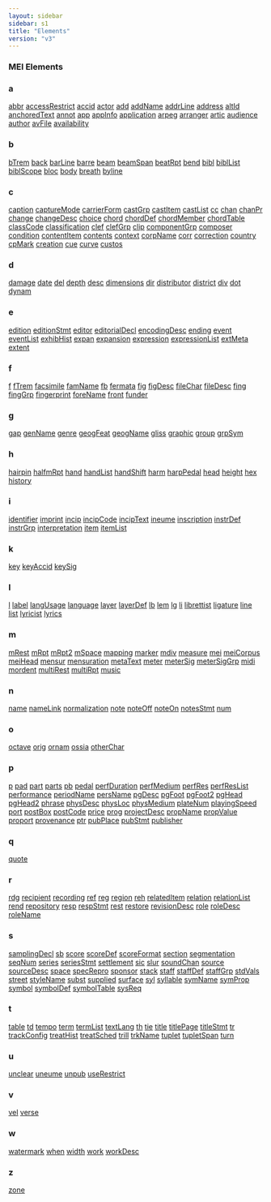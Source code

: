 ```yaml
---
layout: sidebar
sidebar: s1
title: "Elements"
version: "v3"
---
```

<div>
   <h3 class="widget-title">MEI Elements</h3>
   <div class="textwidget">
      <div class="sortedInitials well a">
         <h3>a</h3>
         <a class="link_odd_elementSpec chip a" href="/{{ page.version }}/elements/abbr.html">abbr</a>
         <a class="link_odd_elementSpec chip a" href="/{{ page.version }}/elements/accessRestrict.html">accessRestrict</a>
         <a class="link_odd_elementSpec chip a" href="/{{ page.version }}/elements/accid.html">accid</a>
         <a class="link_odd_elementSpec chip a" href="/{{ page.version }}/elements/actor.html">actor</a>
         <a class="link_odd_elementSpec chip a" href="/{{ page.version }}/elements/add.html">add</a>
         <a class="link_odd_elementSpec chip a" href="/{{ page.version }}/elements/addName.html">addName</a>
         <a class="link_odd_elementSpec chip a" href="/{{ page.version }}/elements/addrLine.html">addrLine</a>
         <a class="link_odd_elementSpec chip a" href="/{{ page.version }}/elements/address.html">address</a>
         <a class="link_odd_elementSpec chip a" href="/{{ page.version }}/elements/altId.html">altId</a>
         <a class="link_odd_elementSpec chip a" href="/{{ page.version }}/elements/anchoredText.html">anchoredText</a>
         <a class="link_odd_elementSpec chip a" href="/{{ page.version }}/elements/annot.html">annot</a>
         <a class="link_odd_elementSpec chip a" href="/{{ page.version }}/elements/app.html">app</a>
         <a class="link_odd_elementSpec chip a" href="/{{ page.version }}/elements/appInfo.html">appInfo</a>
         <a class="link_odd_elementSpec chip a" href="/{{ page.version }}/elements/application.html">application</a>
         <a class="link_odd_elementSpec chip a" href="/{{ page.version }}/elements/arpeg.html">arpeg</a>
         <a class="link_odd_elementSpec chip a" href="/{{ page.version }}/elements/arranger.html">arranger</a>
         <a class="link_odd_elementSpec chip a" href="/{{ page.version }}/elements/artic.html">artic</a>
         <a class="link_odd_elementSpec chip a" href="/{{ page.version }}/elements/audience.html">audience</a>
         <a class="link_odd_elementSpec chip a" href="/{{ page.version }}/elements/author.html">author</a>
         <a class="link_odd_elementSpec chip a" href="/{{ page.version }}/elements/avFile.html">avFile</a>
         <a class="link_odd_elementSpec chip a" href="/{{ page.version }}/elements/availability.html">availability</a>
      </div>
      <div class="sortedInitials well b">
         <h3>b</h3>
         <a class="link_odd_elementSpec chip b" href="/{{ page.version }}/elements/bTrem.html">bTrem</a>
         <a class="link_odd_elementSpec chip b" href="/{{ page.version }}/elements/back.html">back</a>
         <a class="link_odd_elementSpec chip b" href="/{{ page.version }}/elements/barLine.html">barLine</a>
         <a class="link_odd_elementSpec chip b" href="/{{ page.version }}/elements/barre.html">barre</a>
         <a class="link_odd_elementSpec chip b" href="/{{ page.version }}/elements/beam.html">beam</a>
         <a class="link_odd_elementSpec chip b" href="/{{ page.version }}/elements/beamSpan.html">beamSpan</a>
         <a class="link_odd_elementSpec chip b" href="/{{ page.version }}/elements/beatRpt.html">beatRpt</a>
         <a class="link_odd_elementSpec chip b" href="/{{ page.version }}/elements/bend.html">bend</a>
         <a class="link_odd_elementSpec chip b" href="/{{ page.version }}/elements/bibl.html">bibl</a>
         <a class="link_odd_elementSpec chip b" href="/{{ page.version }}/elements/biblList.html">biblList</a>
         <a class="link_odd_elementSpec chip b" href="/{{ page.version }}/elements/biblScope.html">biblScope</a>
         <a class="link_odd_elementSpec chip b" href="/{{ page.version }}/elements/bloc.html">bloc</a>
         <a class="link_odd_elementSpec chip b" href="/{{ page.version }}/elements/body.html">body</a>
         <a class="link_odd_elementSpec chip b" href="/{{ page.version }}/elements/breath.html">breath</a>
         <a class="link_odd_elementSpec chip b" href="/{{ page.version }}/elements/byline.html">byline</a>
      </div>
      <div class="sortedInitials well c">
         <h3>c</h3>
         <a class="link_odd_elementSpec chip c" href="/{{ page.version }}/elements/caption.html">caption</a>
         <a class="link_odd_elementSpec chip c" href="/{{ page.version }}/elements/captureMode.html">captureMode</a>
         <a class="link_odd_elementSpec chip c" href="/{{ page.version }}/elements/carrierForm.html">carrierForm</a>
         <a class="link_odd_elementSpec chip c" href="/{{ page.version }}/elements/castGrp.html">castGrp</a>
         <a class="link_odd_elementSpec chip c" href="/{{ page.version }}/elements/castItem.html">castItem</a>
         <a class="link_odd_elementSpec chip c" href="/{{ page.version }}/elements/castList.html">castList</a>
         <a class="link_odd_elementSpec chip c" href="/{{ page.version }}/elements/cc.html">cc</a>
         <a class="link_odd_elementSpec chip c" href="/{{ page.version }}/elements/chan.html">chan</a>
         <a class="link_odd_elementSpec chip c" href="/{{ page.version }}/elements/chanPr.html">chanPr</a>
         <a class="link_odd_elementSpec chip c" href="/{{ page.version }}/elements/change.html">change</a>
         <a class="link_odd_elementSpec chip c" href="/{{ page.version }}/elements/changeDesc.html">changeDesc</a>
         <a class="link_odd_elementSpec chip c" href="/{{ page.version }}/elements/choice.html">choice</a>
         <a class="link_odd_elementSpec chip c" href="/{{ page.version }}/elements/chord.html">chord</a>
         <a class="link_odd_elementSpec chip c" href="/{{ page.version }}/elements/chordDef.html">chordDef</a>
         <a class="link_odd_elementSpec chip c" href="/{{ page.version }}/elements/chordMember.html">chordMember</a>
         <a class="link_odd_elementSpec chip c" href="/{{ page.version }}/elements/chordTable.html">chordTable</a>
         <a class="link_odd_elementSpec chip c" href="/{{ page.version }}/elements/classCode.html">classCode</a>
         <a class="link_odd_elementSpec chip c" href="/{{ page.version }}/elements/classification.html">classification</a>
         <a class="link_odd_elementSpec chip c" href="/{{ page.version }}/elements/clef.html">clef</a>
         <a class="link_odd_elementSpec chip c" href="/{{ page.version }}/elements/clefGrp.html">clefGrp</a>
         <a class="link_odd_elementSpec chip c" href="/{{ page.version }}/elements/clip.html">clip</a>
         <a class="link_odd_elementSpec chip c" href="/{{ page.version }}/elements/componentGrp.html">componentGrp</a>
         <a class="link_odd_elementSpec chip c" href="/{{ page.version }}/elements/composer.html">composer</a>
         <a class="link_odd_elementSpec chip c" href="/{{ page.version }}/elements/condition.html">condition</a>
         <a class="link_odd_elementSpec chip c" href="/{{ page.version }}/elements/contentItem.html">contentItem</a>
         <a class="link_odd_elementSpec chip c" href="/{{ page.version }}/elements/contents.html">contents</a>
         <a class="link_odd_elementSpec chip c" href="/{{ page.version }}/elements/context.html">context</a>
         <a class="link_odd_elementSpec chip c" href="/{{ page.version }}/elements/corpName.html">corpName</a>
         <a class="link_odd_elementSpec chip c" href="/{{ page.version }}/elements/corr.html">corr</a>
         <a class="link_odd_elementSpec chip c" href="/{{ page.version }}/elements/correction.html">correction</a>
         <a class="link_odd_elementSpec chip c" href="/{{ page.version }}/elements/country.html">country</a>
         <a class="link_odd_elementSpec chip c" href="/{{ page.version }}/elements/cpMark.html">cpMark</a>
         <a class="link_odd_elementSpec chip c" href="/{{ page.version }}/elements/creation.html">creation</a>
         <a class="link_odd_elementSpec chip c" href="/{{ page.version }}/elements/cue.html">cue</a>
         <a class="link_odd_elementSpec chip c" href="/{{ page.version }}/elements/curve.html">curve</a>
         <a class="link_odd_elementSpec chip c" href="/{{ page.version }}/elements/custos.html">custos</a>
      </div>
      <div class="sortedInitials well d">
         <h3>d</h3>
         <a class="link_odd_elementSpec chip d" href="/{{ page.version }}/elements/damage.html">damage</a>
         <a class="link_odd_elementSpec chip d" href="/{{ page.version }}/elements/date.html">date</a>
         <a class="link_odd_elementSpec chip d" href="/{{ page.version }}/elements/del.html">del</a>
         <a class="link_odd_elementSpec chip d" href="/{{ page.version }}/elements/depth.html">depth</a>
         <a class="link_odd_elementSpec chip d" href="/{{ page.version }}/elements/desc.html">desc</a>
         <a class="link_odd_elementSpec chip d" href="/{{ page.version }}/elements/dimensions.html">dimensions</a>
         <a class="link_odd_elementSpec chip d" href="/{{ page.version }}/elements/dir.html">dir</a>
         <a class="link_odd_elementSpec chip d" href="/{{ page.version }}/elements/distributor.html">distributor</a>
         <a class="link_odd_elementSpec chip d" href="/{{ page.version }}/elements/district.html">district</a>
         <a class="link_odd_elementSpec chip d" href="/{{ page.version }}/elements/div.html">div</a>
         <a class="link_odd_elementSpec chip d" href="/{{ page.version }}/elements/dot.html">dot</a>
         <a class="link_odd_elementSpec chip d" href="/{{ page.version }}/elements/dynam.html">dynam</a>
      </div>
      <div class="sortedInitials well e">
         <h3>e</h3>
         <a class="link_odd_elementSpec chip e" href="/{{ page.version }}/elements/edition.html">edition</a>
         <a class="link_odd_elementSpec chip e" href="/{{ page.version }}/elements/editionStmt.html">editionStmt</a>
         <a class="link_odd_elementSpec chip e" href="/{{ page.version }}/elements/editor.html">editor</a>
         <a class="link_odd_elementSpec chip e" href="/{{ page.version }}/elements/editorialDecl.html">editorialDecl</a>
         <a class="link_odd_elementSpec chip e" href="/{{ page.version }}/elements/encodingDesc.html">encodingDesc</a>
         <a class="link_odd_elementSpec chip e" href="/{{ page.version }}/elements/ending.html">ending</a>
         <a class="link_odd_elementSpec chip e" href="/{{ page.version }}/elements/event.html">event</a>
         <a class="link_odd_elementSpec chip e" href="/{{ page.version }}/elements/eventList.html">eventList</a>
         <a class="link_odd_elementSpec chip e" href="/{{ page.version }}/elements/exhibHist.html">exhibHist</a>
         <a class="link_odd_elementSpec chip e" href="/{{ page.version }}/elements/expan.html">expan</a>
         <a class="link_odd_elementSpec chip e" href="/{{ page.version }}/elements/expansion.html">expansion</a>
         <a class="link_odd_elementSpec chip e" href="/{{ page.version }}/elements/expression.html">expression</a>
         <a class="link_odd_elementSpec chip e" href="/{{ page.version }}/elements/expressionList.html">expressionList</a>
         <a class="link_odd_elementSpec chip e" href="/{{ page.version }}/elements/extMeta.html">extMeta</a>
         <a class="link_odd_elementSpec chip e" href="/{{ page.version }}/elements/extent.html">extent</a>
      </div>
      <div class="sortedInitials well f">
         <h3>f</h3>
         <a class="link_odd_elementSpec chip f" href="/{{ page.version }}/elements/f.html">f</a>
         <a class="link_odd_elementSpec chip f" href="/{{ page.version }}/elements/fTrem.html">fTrem</a>
         <a class="link_odd_elementSpec chip f" href="/{{ page.version }}/elements/facsimile.html">facsimile</a>
         <a class="link_odd_elementSpec chip f" href="/{{ page.version }}/elements/famName.html">famName</a>
         <a class="link_odd_elementSpec chip f" href="/{{ page.version }}/elements/fb.html">fb</a>
         <a class="link_odd_elementSpec chip f" href="/{{ page.version }}/elements/fermata.html">fermata</a>
         <a class="link_odd_elementSpec chip f" href="/{{ page.version }}/elements/fig.html">fig</a>
         <a class="link_odd_elementSpec chip f" href="/{{ page.version }}/elements/figDesc.html">figDesc</a>
         <a class="link_odd_elementSpec chip f" href="/{{ page.version }}/elements/fileChar.html">fileChar</a>
         <a class="link_odd_elementSpec chip f" href="/{{ page.version }}/elements/fileDesc.html">fileDesc</a>
         <a class="link_odd_elementSpec chip f" href="/{{ page.version }}/elements/fing.html">fing</a>
         <a class="link_odd_elementSpec chip f" href="/{{ page.version }}/elements/fingGrp.html">fingGrp</a>
         <a class="link_odd_elementSpec chip f" href="/{{ page.version }}/elements/fingerprint.html">fingerprint</a>
         <a class="link_odd_elementSpec chip f" href="/{{ page.version }}/elements/foreName.html">foreName</a>
         <a class="link_odd_elementSpec chip f" href="/{{ page.version }}/elements/front.html">front</a>
         <a class="link_odd_elementSpec chip f" href="/{{ page.version }}/elements/funder.html">funder</a>
      </div>
      <div class="sortedInitials well g">
         <h3>g</h3>
         <a class="link_odd_elementSpec chip g" href="/{{ page.version }}/elements/gap.html">gap</a>
         <a class="link_odd_elementSpec chip g" href="/{{ page.version }}/elements/genName.html">genName</a>
         <a class="link_odd_elementSpec chip g" href="/{{ page.version }}/elements/genre.html">genre</a>
         <a class="link_odd_elementSpec chip g" href="/{{ page.version }}/elements/geogFeat.html">geogFeat</a>
         <a class="link_odd_elementSpec chip g" href="/{{ page.version }}/elements/geogName.html">geogName</a>
         <a class="link_odd_elementSpec chip g" href="/{{ page.version }}/elements/gliss.html">gliss</a>
         <a class="link_odd_elementSpec chip g" href="/{{ page.version }}/elements/graphic.html">graphic</a>
         <a class="link_odd_elementSpec chip g" href="/{{ page.version }}/elements/group.html">group</a>
         <a class="link_odd_elementSpec chip g" href="/{{ page.version }}/elements/grpSym.html">grpSym</a>
      </div>
      <div class="sortedInitials well h">
         <h3>h</h3>
         <a class="link_odd_elementSpec chip h" href="/{{ page.version }}/elements/hairpin.html">hairpin</a>
         <a class="link_odd_elementSpec chip h" href="/{{ page.version }}/elements/halfmRpt.html">halfmRpt</a>
         <a class="link_odd_elementSpec chip h" href="/{{ page.version }}/elements/hand.html">hand</a>
         <a class="link_odd_elementSpec chip h" href="/{{ page.version }}/elements/handList.html">handList</a>
         <a class="link_odd_elementSpec chip h" href="/{{ page.version }}/elements/handShift.html">handShift</a>
         <a class="link_odd_elementSpec chip h" href="/{{ page.version }}/elements/harm.html">harm</a>
         <a class="link_odd_elementSpec chip h" href="/{{ page.version }}/elements/harpPedal.html">harpPedal</a>
         <a class="link_odd_elementSpec chip h" href="/{{ page.version }}/elements/head.html">head</a>
         <a class="link_odd_elementSpec chip h" href="/{{ page.version }}/elements/height.html">height</a>
         <a class="link_odd_elementSpec chip h" href="/{{ page.version }}/elements/hex.html">hex</a>
         <a class="link_odd_elementSpec chip h" href="/{{ page.version }}/elements/history.html">history</a>
      </div>
      <div class="sortedInitials well i">
         <h3>i</h3>
         <a class="link_odd_elementSpec chip i" href="/{{ page.version }}/elements/identifier.html">identifier</a>
         <a class="link_odd_elementSpec chip i" href="/{{ page.version }}/elements/imprint.html">imprint</a>
         <a class="link_odd_elementSpec chip i" href="/{{ page.version }}/elements/incip.html">incip</a>
         <a class="link_odd_elementSpec chip i" href="/{{ page.version }}/elements/incipCode.html">incipCode</a>
         <a class="link_odd_elementSpec chip i" href="/{{ page.version }}/elements/incipText.html">incipText</a>
         <a class="link_odd_elementSpec chip i" href="/{{ page.version }}/elements/ineume.html">ineume</a>
         <a class="link_odd_elementSpec chip i" href="/{{ page.version }}/elements/inscription.html">inscription</a>
         <a class="link_odd_elementSpec chip i" href="/{{ page.version }}/elements/instrDef.html">instrDef</a>
         <a class="link_odd_elementSpec chip i" href="/{{ page.version }}/elements/instrGrp.html">instrGrp</a>
         <a class="link_odd_elementSpec chip i" href="/{{ page.version }}/elements/interpretation.html">interpretation</a>
         <a class="link_odd_elementSpec chip i" href="/{{ page.version }}/elements/item.html">item</a>
         <a class="link_odd_elementSpec chip i" href="/{{ page.version }}/elements/itemList.html">itemList</a>
      </div>
      <div class="sortedInitials well k">
         <h3>k</h3>
         <a class="link_odd_elementSpec chip k" href="/{{ page.version }}/elements/key.html">key</a>
         <a class="link_odd_elementSpec chip k" href="/{{ page.version }}/elements/keyAccid.html">keyAccid</a>
         <a class="link_odd_elementSpec chip k" href="/{{ page.version }}/elements/keySig.html">keySig</a>
      </div>
      <div class="sortedInitials well l">
         <h3>l</h3>
         <a class="link_odd_elementSpec chip l" href="/{{ page.version }}/elements/l.html">l</a>
         <a class="link_odd_elementSpec chip l" href="/{{ page.version }}/elements/label.html">label</a>
         <a class="link_odd_elementSpec chip l" href="/{{ page.version }}/elements/langUsage.html">langUsage</a>
         <a class="link_odd_elementSpec chip l" href="/{{ page.version }}/elements/language.html">language</a>
         <a class="link_odd_elementSpec chip l" href="/{{ page.version }}/elements/layer.html">layer</a>
         <a class="link_odd_elementSpec chip l" href="/{{ page.version }}/elements/layerDef.html">layerDef</a>
         <a class="link_odd_elementSpec chip l" href="/{{ page.version }}/elements/lb.html">lb</a>
         <a class="link_odd_elementSpec chip l" href="/{{ page.version }}/elements/lem.html">lem</a>
         <a class="link_odd_elementSpec chip l" href="/{{ page.version }}/elements/lg.html">lg</a>
         <a class="link_odd_elementSpec chip l" href="/{{ page.version }}/elements/li.html">li</a>
         <a class="link_odd_elementSpec chip l" href="/{{ page.version }}/elements/librettist.html">librettist</a>
         <a class="link_odd_elementSpec chip l" href="/{{ page.version }}/elements/ligature.html">ligature</a>
         <a class="link_odd_elementSpec chip l" href="/{{ page.version }}/elements/line.html">line</a>
         <a class="link_odd_elementSpec chip l" href="/{{ page.version }}/elements/list.html">list</a>
         <a class="link_odd_elementSpec chip l" href="/{{ page.version }}/elements/lyricist.html">lyricist</a>
         <a class="link_odd_elementSpec chip l" href="/{{ page.version }}/elements/lyrics.html">lyrics</a>
      </div>
      <div class="sortedInitials well m">
         <h3>m</h3>
         <a class="link_odd_elementSpec chip m" href="/{{ page.version }}/elements/mRest.html">mRest</a>
         <a class="link_odd_elementSpec chip m" href="/{{ page.version }}/elements/mRpt.html">mRpt</a>
         <a class="link_odd_elementSpec chip m" href="/{{ page.version }}/elements/mRpt2.html">mRpt2</a>
         <a class="link_odd_elementSpec chip m" href="/{{ page.version }}/elements/mSpace.html">mSpace</a>
         <a class="link_odd_elementSpec chip m" href="/{{ page.version }}/elements/mapping.html">mapping</a>
         <a class="link_odd_elementSpec chip m" href="/{{ page.version }}/elements/marker.html">marker</a>
         <a class="link_odd_elementSpec chip m" href="/{{ page.version }}/elements/mdiv.html">mdiv</a>
         <a class="link_odd_elementSpec chip m" href="/{{ page.version }}/elements/measure.html">measure</a>
         <a class="link_odd_elementSpec chip m" href="/{{ page.version }}/elements/mei.html">mei</a>
         <a class="link_odd_elementSpec chip m" href="/{{ page.version }}/elements/meiCorpus.html">meiCorpus</a>
         <a class="link_odd_elementSpec chip m" href="/{{ page.version }}/elements/meiHead.html">meiHead</a>
         <a class="link_odd_elementSpec chip m" href="/{{ page.version }}/elements/mensur.html">mensur</a>
         <a class="link_odd_elementSpec chip m" href="/{{ page.version }}/elements/mensuration.html">mensuration</a>
         <a class="link_odd_elementSpec chip m" href="/{{ page.version }}/elements/metaText.html">metaText</a>
         <a class="link_odd_elementSpec chip m" href="/{{ page.version }}/elements/meter.html">meter</a>
         <a class="link_odd_elementSpec chip m" href="/{{ page.version }}/elements/meterSig.html">meterSig</a>
         <a class="link_odd_elementSpec chip m" href="/{{ page.version }}/elements/meterSigGrp.html">meterSigGrp</a>
         <a class="link_odd_elementSpec chip m" href="/{{ page.version }}/elements/midi.html">midi</a>
         <a class="link_odd_elementSpec chip m" href="/{{ page.version }}/elements/mordent.html">mordent</a>
         <a class="link_odd_elementSpec chip m" href="/{{ page.version }}/elements/multiRest.html">multiRest</a>
         <a class="link_odd_elementSpec chip m" href="/{{ page.version }}/elements/multiRpt.html">multiRpt</a>
         <a class="link_odd_elementSpec chip m" href="/{{ page.version }}/elements/music.html">music</a>
      </div>
      <div class="sortedInitials well n">
         <h3>n</h3>
         <a class="link_odd_elementSpec chip n" href="/{{ page.version }}/elements/name.html">name</a>
         <a class="link_odd_elementSpec chip n" href="/{{ page.version }}/elements/nameLink.html">nameLink</a>
         <a class="link_odd_elementSpec chip n" href="/{{ page.version }}/elements/normalization.html">normalization</a>
         <a class="link_odd_elementSpec chip n" href="/{{ page.version }}/elements/note.html">note</a>
         <a class="link_odd_elementSpec chip n" href="/{{ page.version }}/elements/noteOff.html">noteOff</a>
         <a class="link_odd_elementSpec chip n" href="/{{ page.version }}/elements/noteOn.html">noteOn</a>
         <a class="link_odd_elementSpec chip n" href="/{{ page.version }}/elements/notesStmt.html">notesStmt</a>
         <a class="link_odd_elementSpec chip n" href="/{{ page.version }}/elements/num.html">num</a>
      </div>
      <div class="sortedInitials well o">
         <h3>o</h3>
         <a class="link_odd_elementSpec chip o" href="/{{ page.version }}/elements/octave.html">octave</a>
         <a class="link_odd_elementSpec chip o" href="/{{ page.version }}/elements/orig.html">orig</a>
         <a class="link_odd_elementSpec chip o" href="/{{ page.version }}/elements/ornam.html">ornam</a>
         <a class="link_odd_elementSpec chip o" href="/{{ page.version }}/elements/ossia.html">ossia</a>
         <a class="link_odd_elementSpec chip o" href="/{{ page.version }}/elements/otherChar.html">otherChar</a>
      </div>
      <div class="sortedInitials well p">
         <h3>p</h3>
         <a class="link_odd_elementSpec chip p" href="/{{ page.version }}/elements/p.html">p</a>
         <a class="link_odd_elementSpec chip p" href="/{{ page.version }}/elements/pad.html">pad</a>
         <a class="link_odd_elementSpec chip p" href="/{{ page.version }}/elements/part.html">part</a>
         <a class="link_odd_elementSpec chip p" href="/{{ page.version }}/elements/parts.html">parts</a>
         <a class="link_odd_elementSpec chip p" href="/{{ page.version }}/elements/pb.html">pb</a>
         <a class="link_odd_elementSpec chip p" href="/{{ page.version }}/elements/pedal.html">pedal</a>
         <a class="link_odd_elementSpec chip p" href="/{{ page.version }}/elements/perfDuration.html">perfDuration</a>
         <a class="link_odd_elementSpec chip p" href="/{{ page.version }}/elements/perfMedium.html">perfMedium</a>
         <a class="link_odd_elementSpec chip p" href="/{{ page.version }}/elements/perfRes.html">perfRes</a>
         <a class="link_odd_elementSpec chip p" href="/{{ page.version }}/elements/perfResList.html">perfResList</a>
         <a class="link_odd_elementSpec chip p" href="/{{ page.version }}/elements/performance.html">performance</a>
         <a class="link_odd_elementSpec chip p" href="/{{ page.version }}/elements/periodName.html">periodName</a>
         <a class="link_odd_elementSpec chip p" href="/{{ page.version }}/elements/persName.html">persName</a>
         <a class="link_odd_elementSpec chip p" href="/{{ page.version }}/elements/pgDesc.html">pgDesc</a>
         <a class="link_odd_elementSpec chip p" href="/{{ page.version }}/elements/pgFoot.html">pgFoot</a>
         <a class="link_odd_elementSpec chip p" href="/{{ page.version }}/elements/pgFoot2.html">pgFoot2</a>
         <a class="link_odd_elementSpec chip p" href="/{{ page.version }}/elements/pgHead.html">pgHead</a>
         <a class="link_odd_elementSpec chip p" href="/{{ page.version }}/elements/pgHead2.html">pgHead2</a>
         <a class="link_odd_elementSpec chip p" href="/{{ page.version }}/elements/phrase.html">phrase</a>
         <a class="link_odd_elementSpec chip p" href="/{{ page.version }}/elements/physDesc.html">physDesc</a>
         <a class="link_odd_elementSpec chip p" href="/{{ page.version }}/elements/physLoc.html">physLoc</a>
         <a class="link_odd_elementSpec chip p" href="/{{ page.version }}/elements/physMedium.html">physMedium</a>
         <a class="link_odd_elementSpec chip p" href="/{{ page.version }}/elements/plateNum.html">plateNum</a>
         <a class="link_odd_elementSpec chip p" href="/{{ page.version }}/elements/playingSpeed.html">playingSpeed</a>
         <a class="link_odd_elementSpec chip p" href="/{{ page.version }}/elements/port.html">port</a>
         <a class="link_odd_elementSpec chip p" href="/{{ page.version }}/elements/postBox.html">postBox</a>
         <a class="link_odd_elementSpec chip p" href="/{{ page.version }}/elements/postCode.html">postCode</a>
         <a class="link_odd_elementSpec chip p" href="/{{ page.version }}/elements/price.html">price</a>
         <a class="link_odd_elementSpec chip p" href="/{{ page.version }}/elements/prog.html">prog</a>
         <a class="link_odd_elementSpec chip p" href="/{{ page.version }}/elements/projectDesc.html">projectDesc</a>
         <a class="link_odd_elementSpec chip p" href="/{{ page.version }}/elements/propName.html">propName</a>
         <a class="link_odd_elementSpec chip p" href="/{{ page.version }}/elements/propValue.html">propValue</a>
         <a class="link_odd_elementSpec chip p" href="/{{ page.version }}/elements/proport.html">proport</a>
         <a class="link_odd_elementSpec chip p" href="/{{ page.version }}/elements/provenance.html">provenance</a>
         <a class="link_odd_elementSpec chip p" href="/{{ page.version }}/elements/ptr.html">ptr</a>
         <a class="link_odd_elementSpec chip p" href="/{{ page.version }}/elements/pubPlace.html">pubPlace</a>
         <a class="link_odd_elementSpec chip p" href="/{{ page.version }}/elements/pubStmt.html">pubStmt</a>
         <a class="link_odd_elementSpec chip p" href="/{{ page.version }}/elements/publisher.html">publisher</a>
      </div>
      <div class="sortedInitials well q">
         <h3>q</h3>
         <a class="link_odd_elementSpec chip q" href="/{{ page.version }}/elements/quote.html">quote</a>
      </div>
      <div class="sortedInitials well r">
         <h3>r</h3>
         <a class="link_odd_elementSpec chip r" href="/{{ page.version }}/elements/rdg.html">rdg</a>
         <a class="link_odd_elementSpec chip r" href="/{{ page.version }}/elements/recipient.html">recipient</a>
         <a class="link_odd_elementSpec chip r" href="/{{ page.version }}/elements/recording.html">recording</a>
         <a class="link_odd_elementSpec chip r" href="/{{ page.version }}/elements/ref.html">ref</a>
         <a class="link_odd_elementSpec chip r" href="/{{ page.version }}/elements/reg.html">reg</a>
         <a class="link_odd_elementSpec chip r" href="/{{ page.version }}/elements/region.html">region</a>
         <a class="link_odd_elementSpec chip r" href="/{{ page.version }}/elements/reh.html">reh</a>
         <a class="link_odd_elementSpec chip r" href="/{{ page.version }}/elements/relatedItem.html">relatedItem</a>
         <a class="link_odd_elementSpec chip r" href="/{{ page.version }}/elements/relation.html">relation</a>
         <a class="link_odd_elementSpec chip r" href="/{{ page.version }}/elements/relationList.html">relationList</a>
         <a class="link_odd_elementSpec chip r" href="/{{ page.version }}/elements/rend.html">rend</a>
         <a class="link_odd_elementSpec chip r" href="/{{ page.version }}/elements/repository.html">repository</a>
         <a class="link_odd_elementSpec chip r" href="/{{ page.version }}/elements/resp.html">resp</a>
         <a class="link_odd_elementSpec chip r" href="/{{ page.version }}/elements/respStmt.html">respStmt</a>
         <a class="link_odd_elementSpec chip r" href="/{{ page.version }}/elements/rest.html">rest</a>
         <a class="link_odd_elementSpec chip r" href="/{{ page.version }}/elements/restore.html">restore</a>
         <a class="link_odd_elementSpec chip r" href="/{{ page.version }}/elements/revisionDesc.html">revisionDesc</a>
         <a class="link_odd_elementSpec chip r" href="/{{ page.version }}/elements/role.html">role</a>
         <a class="link_odd_elementSpec chip r" href="/{{ page.version }}/elements/roleDesc.html">roleDesc</a>
         <a class="link_odd_elementSpec chip r" href="/{{ page.version }}/elements/roleName.html">roleName</a>
      </div>
      <div class="sortedInitials well s">
         <h3>s</h3>
         <a class="link_odd_elementSpec chip s" href="/{{ page.version }}/elements/samplingDecl.html">samplingDecl</a>
         <a class="link_odd_elementSpec chip s" href="/{{ page.version }}/elements/sb.html">sb</a>
         <a class="link_odd_elementSpec chip s" href="/{{ page.version }}/elements/score.html">score</a>
         <a class="link_odd_elementSpec chip s" href="/{{ page.version }}/elements/scoreDef.html">scoreDef</a>
         <a class="link_odd_elementSpec chip s" href="/{{ page.version }}/elements/scoreFormat.html">scoreFormat</a>
         <a class="link_odd_elementSpec chip s" href="/{{ page.version }}/elements/section.html">section</a>
         <a class="link_odd_elementSpec chip s" href="/{{ page.version }}/elements/segmentation.html">segmentation</a>
         <a class="link_odd_elementSpec chip s" href="/{{ page.version }}/elements/seqNum.html">seqNum</a>
         <a class="link_odd_elementSpec chip s" href="/{{ page.version }}/elements/series.html">series</a>
         <a class="link_odd_elementSpec chip s" href="/{{ page.version }}/elements/seriesStmt.html">seriesStmt</a>
         <a class="link_odd_elementSpec chip s" href="/{{ page.version }}/elements/settlement.html">settlement</a>
         <a class="link_odd_elementSpec chip s" href="/{{ page.version }}/elements/sic.html">sic</a>
         <a class="link_odd_elementSpec chip s" href="/{{ page.version }}/elements/slur.html">slur</a>
         <a class="link_odd_elementSpec chip s" href="/{{ page.version }}/elements/soundChan.html">soundChan</a>
         <a class="link_odd_elementSpec chip s" href="/{{ page.version }}/elements/source.html">source</a>
         <a class="link_odd_elementSpec chip s" href="/{{ page.version }}/elements/sourceDesc.html">sourceDesc</a>
         <a class="link_odd_elementSpec chip s" href="/{{ page.version }}/elements/space.html">space</a>
         <a class="link_odd_elementSpec chip s" href="/{{ page.version }}/elements/specRepro.html">specRepro</a>
         <a class="link_odd_elementSpec chip s" href="/{{ page.version }}/elements/sponsor.html">sponsor</a>
         <a class="link_odd_elementSpec chip s" href="/{{ page.version }}/elements/stack.html">stack</a>
         <a class="link_odd_elementSpec chip s" href="/{{ page.version }}/elements/staff.html">staff</a>
         <a class="link_odd_elementSpec chip s" href="/{{ page.version }}/elements/staffDef.html">staffDef</a>
         <a class="link_odd_elementSpec chip s" href="/{{ page.version }}/elements/staffGrp.html">staffGrp</a>
         <a class="link_odd_elementSpec chip s" href="/{{ page.version }}/elements/stdVals.html">stdVals</a>
         <a class="link_odd_elementSpec chip s" href="/{{ page.version }}/elements/street.html">street</a>
         <a class="link_odd_elementSpec chip s" href="/{{ page.version }}/elements/styleName.html">styleName</a>
         <a class="link_odd_elementSpec chip s" href="/{{ page.version }}/elements/subst.html">subst</a>
         <a class="link_odd_elementSpec chip s" href="/{{ page.version }}/elements/supplied.html">supplied</a>
         <a class="link_odd_elementSpec chip s" href="/{{ page.version }}/elements/surface.html">surface</a>
         <a class="link_odd_elementSpec chip s" href="/{{ page.version }}/elements/syl.html">syl</a>
         <a class="link_odd_elementSpec chip s" href="/{{ page.version }}/elements/syllable.html">syllable</a>
         <a class="link_odd_elementSpec chip s" href="/{{ page.version }}/elements/symName.html">symName</a>
         <a class="link_odd_elementSpec chip s" href="/{{ page.version }}/elements/symProp.html">symProp</a>
         <a class="link_odd_elementSpec chip s" href="/{{ page.version }}/elements/symbol.html">symbol</a>
         <a class="link_odd_elementSpec chip s" href="/{{ page.version }}/elements/symbolDef.html">symbolDef</a>
         <a class="link_odd_elementSpec chip s" href="/{{ page.version }}/elements/symbolTable.html">symbolTable</a>
         <a class="link_odd_elementSpec chip s" href="/{{ page.version }}/elements/sysReq.html">sysReq</a>
      </div>
      <div class="sortedInitials well t">
         <h3>t</h3>
         <a class="link_odd_elementSpec chip t" href="/{{ page.version }}/elements/table.html">table</a>
         <a class="link_odd_elementSpec chip t" href="/{{ page.version }}/elements/td.html">td</a>
         <a class="link_odd_elementSpec chip t" href="/{{ page.version }}/elements/tempo.html">tempo</a>
         <a class="link_odd_elementSpec chip t" href="/{{ page.version }}/elements/term.html">term</a>
         <a class="link_odd_elementSpec chip t" href="/{{ page.version }}/elements/termList.html">termList</a>
         <a class="link_odd_elementSpec chip t" href="/{{ page.version }}/elements/textLang.html">textLang</a>
         <a class="link_odd_elementSpec chip t" href="/{{ page.version }}/elements/th.html">th</a>
         <a class="link_odd_elementSpec chip t" href="/{{ page.version }}/elements/tie.html">tie</a>
         <a class="link_odd_elementSpec chip t" href="/{{ page.version }}/elements/title.html">title</a>
         <a class="link_odd_elementSpec chip t" href="/{{ page.version }}/elements/titlePage.html">titlePage</a>
         <a class="link_odd_elementSpec chip t" href="/{{ page.version }}/elements/titleStmt.html">titleStmt</a>
         <a class="link_odd_elementSpec chip t" href="/{{ page.version }}/elements/tr.html">tr</a>
         <a class="link_odd_elementSpec chip t" href="/{{ page.version }}/elements/trackConfig.html">trackConfig</a>
         <a class="link_odd_elementSpec chip t" href="/{{ page.version }}/elements/treatHist.html">treatHist</a>
         <a class="link_odd_elementSpec chip t" href="/{{ page.version }}/elements/treatSched.html">treatSched</a>
         <a class="link_odd_elementSpec chip t" href="/{{ page.version }}/elements/trill.html">trill</a>
         <a class="link_odd_elementSpec chip t" href="/{{ page.version }}/elements/trkName.html">trkName</a>
         <a class="link_odd_elementSpec chip t" href="/{{ page.version }}/elements/tuplet.html">tuplet</a>
         <a class="link_odd_elementSpec chip t" href="/{{ page.version }}/elements/tupletSpan.html">tupletSpan</a>
         <a class="link_odd_elementSpec chip t" href="/{{ page.version }}/elements/turn.html">turn</a>
      </div>
      <div class="sortedInitials well u">
         <h3>u</h3>
         <a class="link_odd_elementSpec chip u" href="/{{ page.version }}/elements/unclear.html">unclear</a>
         <a class="link_odd_elementSpec chip u" href="/{{ page.version }}/elements/uneume.html">uneume</a>
         <a class="link_odd_elementSpec chip u" href="/{{ page.version }}/elements/unpub.html">unpub</a>
         <a class="link_odd_elementSpec chip u" href="/{{ page.version }}/elements/useRestrict.html">useRestrict</a>
      </div>
      <div class="sortedInitials well v">
         <h3>v</h3>
         <a class="link_odd_elementSpec chip v" href="/{{ page.version }}/elements/vel.html">vel</a>
         <a class="link_odd_elementSpec chip v" href="/{{ page.version }}/elements/verse.html">verse</a>
      </div>
      <div class="sortedInitials well w">
         <h3>w</h3>
         <a class="link_odd_elementSpec chip w" href="/{{ page.version }}/elements/watermark.html">watermark</a>
         <a class="link_odd_elementSpec chip w" href="/{{ page.version }}/elements/when.html">when</a>
         <a class="link_odd_elementSpec chip w" href="/{{ page.version }}/elements/width.html">width</a>
         <a class="link_odd_elementSpec chip w" href="/{{ page.version }}/elements/work.html">work</a>
         <a class="link_odd_elementSpec chip w" href="/{{ page.version }}/elements/workDesc.html">workDesc</a>
      </div>
      <div class="sortedInitials well z">
         <h3>z</h3>
         <a class="link_odd_elementSpec chip z" href="/{{ page.version }}/elements/zone.html">zone</a>
      </div>
   </div>
</div>